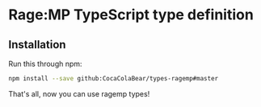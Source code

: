 # Rage:MP TypeScript type definition

## Installation

Run this through npm:

``` bash
npm install --save github:CocaColaBear/types-ragemp#master
```

That's all, now you can use ragemp types!